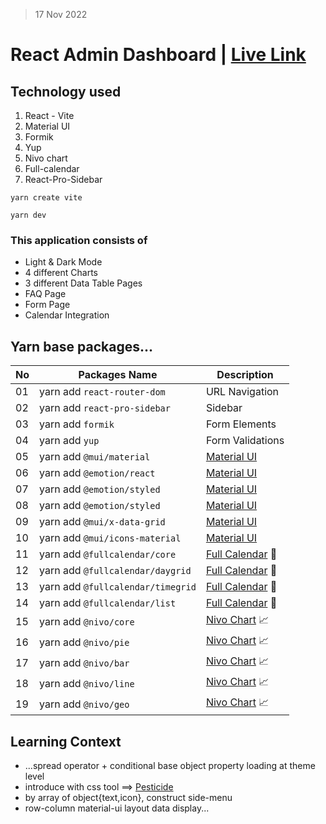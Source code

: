 > 17 Nov 2022

# React Admin Dashboard | [Live Link][hostedLink]

## Technology used
1. React - Vite
2. Material UI 
3. Formik
4. Yup
5. Nivo chart
6. Full-calendar
7. React-Pro-Sidebar


```
yarn create vite

yarn dev
```


### This application consists of 
* Light & Dark Mode
* 4 different Charts
* 3 different Data Table Pages
* FAQ Page
* Form Page  
* Calendar Integration

## Yarn base packages...
|No | Packages Name                    | Description      |
|---|----------------------------------|------------------|
|01 |yarn add `react-router-dom`       | URL Navigation   |
|02 |yarn add `react-pro-sidebar`      | Sidebar          |
|03 |yarn add `formik`                 | Form Elements    |
|04 |yarn add `yup`                    | Form Validations |
|05 |yarn add `@mui/material`          | [Material UI][mui] |
|06 |yarn add `@emotion/react`         | [Material UI][mui] |
|07 |yarn add `@emotion/styled`        | [Material UI][mui] |
|08 |yarn add `@emotion/styled`        | [Material UI][mui] |
|09 |yarn add `@mui/x-data-grid`       | [Material UI][mui] |
|10 |yarn add `@mui/icons-material`    | [Material UI][mui] |
|11 |yarn add `@fullcalendar/core`     | [Full Calendar][📆] 📆 |
|12 |yarn add `@fullcalendar/daygrid`  | [Full Calendar][📆] 📆 |
|13 |yarn add `@fullcalendar/timegrid` | [Full Calendar][📆] 📆 |
|14 |yarn add `@fullcalendar/list`     | [Full Calendar][📆] 📆 |
|15 |yarn add `@nivo/core`             | [Nivo Chart][📈] 📈 |
|16 |yarn add `@nivo/pie`              | [Nivo Chart][📈] 📈 |
|17 |yarn add `@nivo/bar`              | [Nivo Chart][📈] 📈 |
|18 |yarn add `@nivo/line`             | [Nivo Chart][📈] 📈 |
|19 |yarn add `@nivo/geo`              | [Nivo Chart][📈] 📈 |


## Learning Context
* ...spread operator + conditional base object property loading at theme level
* introduce with css tool ==> [Pesticide][link]
* by array of object{text,icon}, construct side-menu
* row-column material-ui layout data display...



[mui]: https://mui.com/material-ui/getting-started/installation
[📆]: https://fullcalendar.io
[📈]: https://nivo.rocks

<!-- 
https://www.youtube.com/watch?v=wYpCWwD1oz0
https://github.com/ed-roh/react-admin-dashboard
https://app.netlify.com/sites/react-adb-mui/deploys
-->

[link]: https://chrome.google.com/webstore/detail/pesticide-for-chrome/bakpbgckdnepkmkeaiomhmfcnejndkbi
[hostedLink]: https://react-adb-mui.netlify.app
